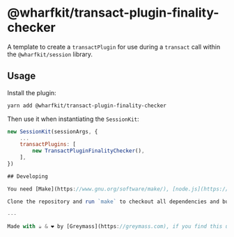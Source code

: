 # @wharfkit/transact-plugin-finality-checker

A template to create a `transactPlugin` for use during a `transact` call within the `@wharfkit/session` library.

## Usage

Install the plugin:

```bash
yarn add @wharfkit/transact-plugin-finality-checker
```

Then use it when instantiating the `SessionKit`:

```js
new SessionKit(sessionArgs, {
    ...
    transactPlugins: [
        new TransactPluginFinalityChecker(),
    ],
})

## Developing

You need [Make](https://www.gnu.org/software/make/), [node.js](https://nodejs.org/en/) and [yarn](https://classic.yarnpkg.com/en/docs/install) installed.

Clone the repository and run `make` to checkout all dependencies and build the project. See the [Makefile](./Makefile) for other useful targets. Before submitting a pull request make sure to run `make lint`.

---

Made with ☕️ & ❤️ by [Greymass](https://greymass.com), if you find this useful please consider [supporting us](https://greymass.com/support-us).
